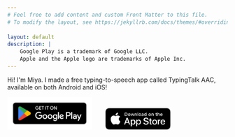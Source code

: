 ```yaml
---
# Feel free to add content and custom Front Matter to this file.
# To modify the layout, see https://jekyllrb.com/docs/themes/#overriding-theme-defaults

layout: default
description: |
    Google Play is a trademark of Google LLC.
    Apple and the Apple logo are trademarks of Apple Inc.
---
```


Hi! I'm Miya. I made a free typing-to-speech app called TypingTalk AAC, available on both Android and iOS!

<style>
    .padded {
        font-size: 0;
        padding-right: 30px;
    }
    .other1 {
        font-size: 0;
    }
</style>

<a href="https://play.google.com/store/apps/details?id=com.miyanour.speechassist" class="padded">
    <img src="/assets/images/GetItOnGooglePlay_Badge_Web_color_English.svg" height=75>
</a>
<a href="https://apps.apple.com/us/app/typingtalk-aac/id6740844325" class="other1">
    <img src="/assets/images/Download_on_the_App_Store_Badge_US-UK_RGB_blk_092917.svg" height=50> 
</a>